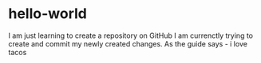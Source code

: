 # hello-world
I am just learning to create a repository on GitHub
I am currenctly trying to create and commit my newly created changes. As the guide says - i love tacos
